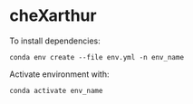 # cheXarthur
To install dependencies: 
```
conda env create --file env.yml -n env_name
```
Activate environment with:
```
conda activate env_name
```
